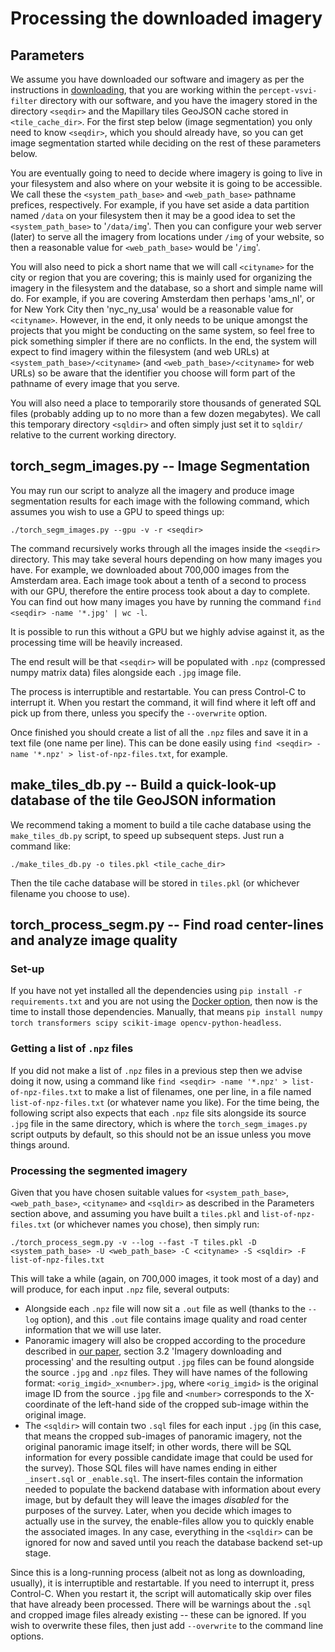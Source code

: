 # Processing the downloaded imagery

## Parameters

We assume you have downloaded our software and imagery as per the instructions in [downloading](downloading.md), that you are working within the `percept-vsvi-filter` directory with our software, and you have the imagery stored in the directory `<seqdir>` and the Mapillary tiles GeoJSON cache stored in `<tile_cache_dir>`. For the first step below (image segmentation) you only need to know `<seqdir>`, which you should already have, so you can get image segmentation started while deciding on the rest of these parameters below.

You are eventually going to need to decide where imagery is going to live in your filesystem and also where on your website it is going to be accessible. We call these the `<system_path_base>` and `<web_path_base>` pathname prefices, respectively. For example, if you have set aside a data partition named `/data` on your filesystem then it may be a good idea to set the `<system_path_base>` to '`/data/img`'. Then you can configure your web server (later) to serve all the imagery from locations under `/img` of your website, so then a reasonable value for `<web_path_base>` would be '`/img`'.

You will also need to pick a short name that we will call `<cityname>` for the city or region that you are covering; this is mainly used for organizing the imagery in the filesystem and the database, so a short and simple name will do. For example, if you are covering Amsterdam then perhaps 'ams_nl', or for New York City then 'nyc_ny_usa' would be a reasonable value for `<cityname>`. However, in the end, it only needs to be unique amongst the projects that you might be conducting on the same system, so feel free to pick something simpler if there are no conflicts. In the end, the system will expect to find imagery within the filesystem (and web URLs) at `<system_path_base>/<cityname>` (and `<web_path_base>/<cityname>` for web URLs) so be aware that the identifier you choose will form part of the pathname of every image that you serve.

You will also need a place to temporarily store thousands of generated SQL files (probably adding up to no more than a few dozen megabytes). We call this temporary directory `<sqldir>` and often simply just set it to `sqldir/` relative to the current working directory.

## torch_segm_images.py -- Image Segmentation

You may run our script to analyze all the imagery and produce image segmentation results for each image with the following command, which assumes you wish to use a GPU to speed things up:

`./torch_segm_images.py --gpu -v -r <seqdir>`

The command recursively works through all the images inside the `<seqdir>` directory. This may take several hours depending on how many images you have. For example, we downloaded about 700,000 images from the Amsterdam area. Each image took about a tenth of a second to process with our GPU, therefore the entire process took about a day to complete. You can find out how many images you have by running the command `find <seqdir> -name '*.jpg' | wc -l`.

It is possible to run this without a GPU but we highly advise against it, as the processing time will be heavily increased.

The end result will be that `<seqdir>` will be populated with `.npz` (compressed numpy matrix data) files alongside each `.jpg` image file.

The process is interruptible and restartable. You can press Control-C to interrupt it. When you restart the command, it will find where it left off and pick up from there, unless you specify the `--overwrite` option.

Once finished you should create a list of all the `.npz` files and save it in a text file (one name per line). This can be done easily using `find <seqdir> -name '*.npz' > list-of-npz-files.txt`, for example.

## make_tiles_db.py -- Build a quick-look-up database of the tile GeoJSON information

We recommend taking a moment to build a tile cache database using the `make_tiles_db.py` script, to speed up subsequent steps. Just run a command like:

`./make_tiles_db.py -o tiles.pkl <tile_cache_dir>`

Then the tile cache database will be stored in `tiles.pkl` (or whichever filename you choose to use).

## torch_process_segm.py -- Find road center-lines and analyze image quality

### Set-up

If you have not yet installed all the dependencies using `pip install -r requirements.txt` and you are not using the [Docker option](https://github.com/Spatial-Data-Science-and-GEO-AI-Lab/percept-vsvi-filter#alternative-docker-set-up), then now is the time to install those dependencies. Manually, that means `pip install numpy torch transformers scipy scikit-image opencv-python-headless`.

### Getting a list of `.npz` files

If you did not make a list of `.npz` files in a previous step then we advise doing it now, using a command like `find <seqdir> -name '*.npz' > list-of-npz-files.txt` to make a list of filenames, one per line, in a file named `list-of-npz-files.txt` (or whatever name you like). For the time being, the following script also expects that each `.npz` file sits alongside its source `.jpg` file in the same directory, which is where the `torch_segm_images.py` script outputs by default, so this should not be an issue unless you move things around.

### Processing the segmented imagery

Given that you have chosen suitable values for `<system_path_base>`, `<web_path_base>`, `<cityname>` and `<sqldir>` as described in the Parameters section above, and assuming you have built a `tiles.pkl` and `list-of-npz-files.txt` (or whichever names you chose), then simply run:

`./torch_process_segm.py -v --log --fast -T tiles.pkl -D <system_path_base> -U <web_path_base> -C <cityname> -S <sqldir> -F list-of-npz-files.txt`

This will take a while (again, on 700,000 images, it took most of a day) and will produce, for each input `.npz` file, several outputs:
- Alongside each `.npz` file will now sit a `.out` file as well (thanks to the `--log` option), and this `.out` file contains image quality and road center information that we will use later.
- Panoramic imagery will also be cropped according to the procedure described in [our paper](https://arxiv.org/abs/2403.00174), section 3.2 'Imagery downloading and processing' and the resulting output `.jpg` files can be found alongside the source `.jpg` and `.npz` files. They will have names of the following format: `<orig_imgid>_x<number>.jpg`, where `<orig_imgid>` is the original image ID from the source `.jpg` file and `<number>` corresponds to the X-coordinate of the left-hand side of the cropped sub-image within the original image.
- The `<sqldir>` will contain two `.sql` files for each input `.jpg` (in this case, that means the cropped sub-images of panoramic imagery, not the original panoramic image itself; in other words, there will be SQL information for every possible candidate image that could be used for the survey). Those SQL files will have names ending in either `_insert.sql` or `_enable.sql`. The insert-files contain the information needed to populate the backend database with information about every image, but by default they will leave the images *disabled* for the purposes of the survey. Later, when you decide which images to actually use in the survey, the enable-files allow you to quickly enable the associated images. In any case, everything in the `<sqldir>` can be ignored for now and saved until you reach the database backend set-up stage.

Since this is a long-running process (albeit not as long as downloading, usually), it is interruptible and restartable. If you need to interrupt it, press Control-C. When you restart it, the script will automatically skip over files that have already been processed. There will be warnings about the `.sql` and cropped image files already existing -- these can be ignored. If you wish to overwrite these files, then just add `--overwrite` to the command line options.
